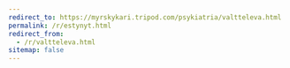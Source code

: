 ```yaml
---
redirect_to: https://myrskykari.tripod.com/psykiatria/valtteleva.html
permalink: /r/estynyt.html
redirect_from:
  - /r/valtteleva.html
sitemap: false
---
```

